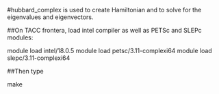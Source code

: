 #hubbard_complex is used to create Hamiltonian and to solve for the eigenvalues and eigenvectors.

##On TACC frontera, load intel compiler as well as PETSc and SLEPc modules:

module  load  intel/18.0.5
module  load  petsc/3.11-complexi64
module  load  slepc/3.11-complexi64

##Then type

make
